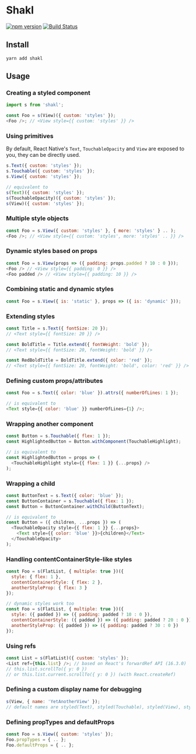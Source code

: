 # Shakl

[![npm version](https://badge.fury.io/js/shakl.svg)](https://badge.fury.io/js/shakl) [![Build Status](https://travis-ci.org/sonaye/shakl.svg?branch=master)](https://travis-ci.org/sonaye/shakl)

## Install

`yarn add shakl`

## Usage

### Creating a styled component

```js
import s from 'shakl';

const Foo = s(View)({ custom: 'styles' });
<Foo />; // <View style={{ custom: 'styles' }} />
```

### Using primitives

By default, React Native's `Text`, `TouchableOpacity` and `View` are exposed to you, they can be directly used.

```js
s.Text({ custom: 'styles' });
s.Touchable({ custom: 'styles' });
s.View({ custom: 'styles' });

// equivalent to
s(Text)({ custom: 'styles' });
s(TouchableOpacity)({ custom: 'styles' });
s(View)({ custom: 'styles' });
```

### Multiple style objects

```js
const Foo = s.View({ custom: 'styles' }, { more: 'styles' } .. );
<Foo />; // <View style={{ custom: 'styles', more: 'styles' .. }} />
```

### Dynamic styles based on props

```js
const Foo = s.View(props => ({ padding: props.padded ? 10 : 0 }));
<Foo /> // <View style={{ padding: 0 }} />
<Foo padded /> // <View style={{ padding: 10 }} />
```

### Combining static and dynamic styles

```js
const Foo = s.View({ is: 'static' }, props => ({ is: 'dynamic' }));
```

### Extending styles

```js
const Title = s.Text({ fontSize: 20 });
// <Text style={{ fontSize: 20 }} />

const BoldTitle = Title.extend({ fontWeight: 'bold' });
// <Text style={{ fontSize: 20, fontWeight: 'bold' }} />

const RedBoldTitle = BoldTitle.extend({ color: 'red' });
// <Text style={{ fontSize: 20, fontWeight: 'bold', color: 'red' }} />
```

### Defining custom props/attributes

```js
const Foo = s.Text({ color: 'blue' }).attrs({ numberOfLines: 1 });

// is equivalent to
<Text style={{ color: 'blue' }} numberOfLines={1} />;
```

### Wrapping another component

```js
const Button = s.Touchable({ flex: 1 });
const HighlightedButton = Button.withComponent(TouchableHighlight);

// is equivalent to
const HighlightedButton = props => (
  <TouchableHighlight style={{ flex: 1 }} {...props} />
);
```

### Wrapping a child

```js
const ButtonText = s.Text({ color: 'blue' });
const ButtonContainer = s.Touchable({ flex: 1 });
const Button = ButtonContainer.withChild(ButtonText);

// is equivalent to
const Button = ({ children, ...props }) => (
  <TouchableOpacity style={{ flex: 1 }} {...props}>
    <Text style={{ color: 'blue' }}>{children}</Text>
  </TouchableOpacity>
);
```

### Handling contentContainerStyle-like styles

```js
const Foo = s(FlatList, { multiple: true })({
  style: { flex: 1 },
  contentContainerStyle: { flex: 2 },
  anotherStyleProp: { flex: 3 }
});

// dynamic styles work too
const Foo = s(FlatList, { multiple: true })({
  style: ({ padded }) => ({ padding: padded ? 10 : 0 }),
  contentContainerStyle: ({ padded }) => ({ padding: padded ? 20 : 0 }),
  anotherStyleProp: ({ padded }) => ({ padding: padded ? 30 : 0 })
});
```

### Using refs

```js
const List = s(FlatList)({ custom: 'styles' });
<List ref={this.list} />; // based on React's forwardRef API (16.3.0)
// this.list.scrollTo({ y: 0 })
// or this.list.current.scrollTo({ y: 0 }) (with React.createRef)
```

### Defining a custom display name for debugging

```js
s(View, { name: 'YetAnotherView' });
// default names are styled(Text), styled(Touchable), styled(View), styled(Component), etc
```

### Defining propTypes and defaultProps

```js
const Foo = s.View({ custom: 'styles' });
Foo.propTypes = { .. };
Foo.defaultProps = { .. };
```
